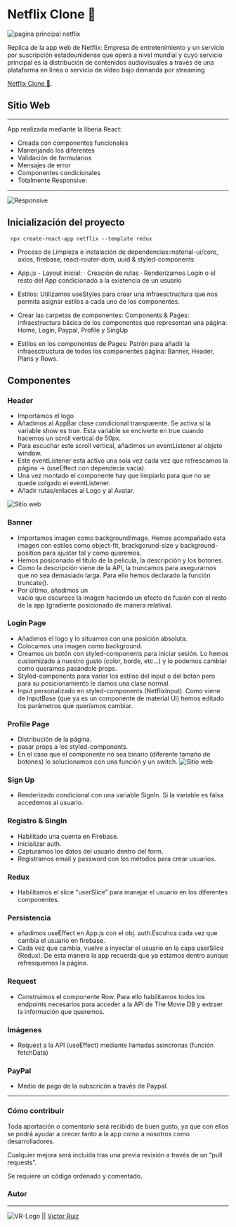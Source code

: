 # Netflix Clone 🍿
![pagina principal netflix](https://res.cloudinary.com/dhd9jgrw3/image/upload/v1629959549/Netflix/Netflix1_umlydy.png)

Replica de la app web de Netflix: Empresa de entretenimiento y un servicio por suscripción estadounidense que opera a nivel mundial y cuyo servicio principal es la distribución de contenidos audiovisuales a través de una plataforma en línea o servicio de video bajo demanda por streaming

[Netflix Clone 🎥](https://netlfix-clone.netlify.app/).

## Sitio Web
---
App realizada mediante la libería React:

- Creada con componentes funcionales
- Manenjando los diferentes
- Validación de formularios
- Mensajes de error 
- Componentes condicionales
- Totalmente Responsive:
---
![Responsive](https://res.cloudinary.com/dhd9jgrw3/image/upload/v1629960455/Netflix/netflix-responsive_b5cxkl.png)

## Inicialización del proyecto
` npx create-react-app netflix --template redux`

- Proceso de Limpieza e instalación de dependencias:material-ui/core, axios, firebase, react-router-dom, uuid & styled-components

- App.js - Layout inicial:
· Creación de rutas
· Renderizamos Login o el resto del App condicionado a la existencia de un usuario

- Estilos: Utilizamos useStyles para crear una infraesctructura que nos permita asignar estilos a cada uno de los componentes.

- Crear las carpetas de componentes: Components & Pages: infraestructura básica de los componentes que representan una página: Home, Login, Paypal, Profile y SingUp

- Estilos en los componentes de Pages: Patrón para añadir la infraesctructura de todos los componentes página: Banner, Header, Plans y Rows.

## Componentes

### Header
- Importamos el logo
- Añadimos al AppBar clase condicional transparente. Se activa si la variable show es true. Esta variable se enciverte en true cuando hacemos un scroll vertical de 50px.
- Para escuchar este scroll vertical, añadimos un eventListener al objeto window.
- Este eventListener está activo una sola vez cada vez que refrescamos la página -> (useEffect con dependecia vacía).
- Una vez montado el componente hay que limpiarlo para que no se quede colgado el eventListener.
- Añadir rutas/enlaces al Logo y al Avatar.

![Sitio web](https://res.cloudinary.com/dhd9jgrw3/image/upload/v1629959550/Netflix/Netflix2_uz5s9l.png)

### Banner
- Importamos imagen como backgroundImage. Hemos acompañado esta imagen con estilos como object-fit, brackgorund-size y background-position para ajustar tal y como queremos.
- Hemos posiconado el título de la película, la descripción y los botones.
- Como la descripción viene de la API, la truncamos para asegurarnos que no sea demasiado larga. Para ello hemos declarado la función truncate().
- Por último, añadimos un <div> vacío que oscurece la imagen haciendo un efecto de fusión con el resto de la app (gradiente posicionado de manera relativa).

### Login Page
- Añadimos el logo y lo situamos con una posición absoluta.
- Colocamos una imagen como background.
- Creamos un botón con styled-components para iniciar sesión. Lo hemos customizado a nuestro gusto (color, borde, etc...) y lo podemos cambiar como queramos pasándole props.
- Styled-components para variar los estilos del input o del botón pero para su posicionamiento le damos una clase normal.
- Input personalizado en styled-components (NetflixInput). Como viene de InputBase (que ya es un componente de material UI) hemos editado los parámetros que queríamos cambiar.

### Profile Page
- Distribución de la página.
- pasar props a los styled-components.
- En el caso que el componente no sea binario (diferente tamaño de botones) lo solucionamos con una función y un switch.
![Sitio web](https://res.cloudinary.com/dhd9jgrw3/image/upload/v1629959548/Netflix/Netflix3_p6dgs3.png)


### Sign Up
- Renderizado condicional con una variable SignIn. Si la variable es falsa accedemos al usuario.

### Registro & SingIn
- Habilitado una cuenta en Firebase.
- Inicializar auth.
- Capturamos los datos del usuario dentro del form.
- Registramos email y password con los métodos para crear usuarios.

### Redux
- Habilitamos el slice "userSlice" para manejar el usuario en los diferentes componentes.

### Persistencia
- añadimos useEffect en App.js con el obj. auth.Escuhca cada vez que cambia el usuario en firebase.
- Cada vez que cambia, vuelve a inyectar el usuario en la capa userSlice (Redux). De esta manera la app recuerda que ya estamos dentro aunque refresquemos la página.

### Request
- Construimos el componente Row. Para ello habilitamos todos los endpoints necesarios para acceder a la API de The Movie DB y extraer la información que queremos.

### Imágenes
- Request a la API (useEffect) mediante llamadas asíncronas (función fetchData)

### PayPal
- Medio de pago de la subscricón a través de Paypal. 

---
### Cómo contribuir
Toda aportación o comentario será recibido de buen gusto, ya que con ellos se podrá ayudar a crecer tanto a la app como a nosotros como desarrolladores.

Cualquier mejora será incluida tras una previa revisión a través de un “pull requests”.

Se requiere un código ordenado y comentado.


### Autor
---

![VR-Logo](https://res.cloudinary.com/dhd9jgrw3/image/upload/v1610528741/Logos%20VR/logo-vr_cmhmpa.jpg) || [Víctor Ruiz](https://www.linkedin.com/in/victormmorales/)
